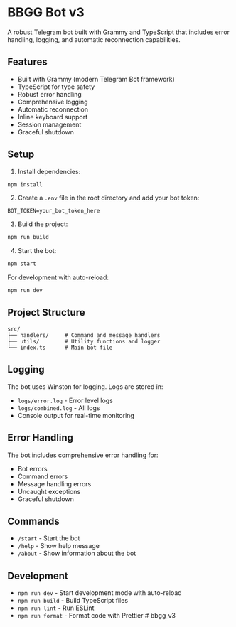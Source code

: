 # BBGG Bot v3

A robust Telegram bot built with Grammy and TypeScript that includes error handling, logging, and automatic reconnection capabilities.

## Features

- Built with Grammy (modern Telegram Bot framework)
- TypeScript for type safety
- Robust error handling
- Comprehensive logging
- Automatic reconnection
- Inline keyboard support
- Session management
- Graceful shutdown

## Setup

1. Install dependencies:
```bash
npm install
```

2. Create a `.env` file in the root directory and add your bot token:
```
BOT_TOKEN=your_bot_token_here
```

3. Build the project:
```bash
npm run build
```

4. Start the bot:
```bash
npm start
```

For development with auto-reload:
```bash
npm run dev
```

## Project Structure

```
src/
├── handlers/     # Command and message handlers
├── utils/        # Utility functions and logger
└── index.ts      # Main bot file
```

## Logging

The bot uses Winston for logging. Logs are stored in:
- `logs/error.log` - Error level logs
- `logs/combined.log` - All logs
- Console output for real-time monitoring

## Error Handling

The bot includes comprehensive error handling for:
- Bot errors
- Command errors
- Message handling errors
- Uncaught exceptions
- Graceful shutdown

## Commands

- `/start` - Start the bot
- `/help` - Show help message
- `/about` - Show information about the bot

## Development

- `npm run dev` - Start development mode with auto-reload
- `npm run build` - Build TypeScript files
- `npm run lint` - Run ESLint
- `npm run format` - Format code with Prettier # bbgg_v3
